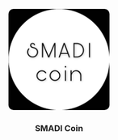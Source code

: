 <p align="center">
  <a href="" rel="noopener">
 <img width=200px height=200px src="SMADIcoin.jpeg" alt="logo" style="border-radius:10px;"></a>
</p>

<h3 align="center">SMADI Coin</h3>


